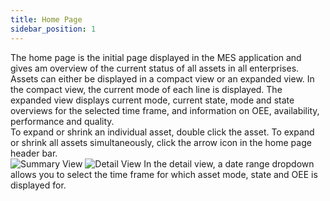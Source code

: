```yaml
---
title: Home Page
sidebar_position: 1
---
```

The home page is the initial page displayed in the MES application and gives am overview of the current status of all assets in all enterprises.  
Assets can either be displayed in a compact view or an expanded view. In the compact view, the current mode of each line is displayed. The expanded view displays current mode, current state, mode and state overviews for the selected time frame, and information on OEE, availability, performance and quality.  
To expand or shrink an individual asset, double click the asset. To expand or shrink all assets simultaneously, click the arrow icon in the home page header bar.  
![Summary View](/img/9.png)
![Detail View](/img/10.png)
In the detail view, a date range dropdown allows you to select the time frame for which asset mode, state and OEE is displayed for. 